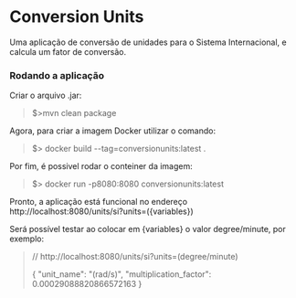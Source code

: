 # Conversion Units

Uma aplicação de conversão de unidades para o Sistema Internacional, e calcula um fator de conversão.

### Rodando a aplicação

Criar o arquivo .jar:

>  $>mvn clean package

Agora, para criar a imagem Docker utilizar o comando:

> $> docker build --tag=conversionunits:latest .

Por fim, é possivel rodar o conteiner da imagem:

> $> docker run -p8080:8080 conversionunits:latest

Pronto, a aplicação está funcional no endereço http://localhost:8080/units/si?units=({variables})

Será possível testar ao colocar em {variables} o valor degree/minute, por exemplo:

> // http://localhost:8080/units/si?units=(degree/minute)
>
>  {
>    "unit_name": "(rad/s)",
>    "multiplication_factor": 0.00029088820866572163
>  }
